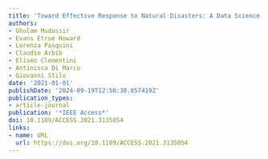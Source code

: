 ```yaml
---
title: 'Toward Effective Response to Natural Disasters: A Data Science Approach'
authors:
- Ghulam Mudassir
- Evans Etrue Howard
- Lorenza Pasquini
- Claudio Arbib
- Eliseo Clementini
- Antinisca Di Marco
- Giovanni Stilo
date: '2021-01-01'
publishDate: '2024-09-19T12:50:38.857419Z'
publication_types:
- article-journal
publication: '*IEEE Access*'
doi: 10.1109/ACCESS.2021.3135054
links:
- name: URL
  url: https://doi.org/10.1109/ACCESS.2021.3135054
---
```

